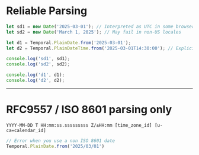 # Reliable Parsing

```ts {monaco-run}
let sd1 = new Date('2025-03-01'); // Interpreted as UTC in some browsers, local time in others  
let sd2 = new Date('March 1, 2025'); // May fail in non-US locales 

let d1 = Temporal.PlainDate.from('2025-03-01');
let d2 = Temporal.PlainDateTime.from('2025-03-01T14:30:00'); // Explicit time handling 

console.log('sd1', sd1);
console.log('sd2', sd2);

console.log('d1', d1);
console.log('d2', d2);

```

<!-- 
With the JS date constructor different date formats produce different values. Sometimes it cares about local timezone and sometimes it doesn't. It's also inconsistent between browsers where one format cares about local timezone in one browser and doesn't in another.


That problem doesn't exist in temporal because ...

 -->

---

# RFC9557 / ISO 8601 parsing only

`YYYY-MM-DD T HH:mm:ss.sssssssss Z/±HH:mm [time_zone_id] [u-ca=calendar_id]`

```ts {monaco-run}
// Error when you use a non ISO 8601 date
Temporal.PlainDate.from('2025/03/01') 

```
<!-- 

All Temporal classes can be serialed and deserialized using the format specified in RFC 9557 which is based on ISO 8601.

I'm going to call it ISO 8601 parsing from now on though because it is basically that format but with the addition of micro and nano seconds, timezone information, and calendar information

In practice this means that anything besides the ISO 8601 format will throw an error.

 -->